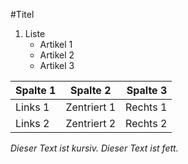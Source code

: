 #Titel

1. Liste
	* Artikel 1
	* Artikel 2
	* Artikel 3
	
|Spalte 1|Spalte 2|Spalte 3|
|:-------|:------:|-------:|
| Links 1 | Zentriert 1 | Rechts 1 |
| Links 2 | Zentriert 2 | Rechts 2 |
	
*Dieser Text ist kursiv.*
*Dieser Text ist fett.*
